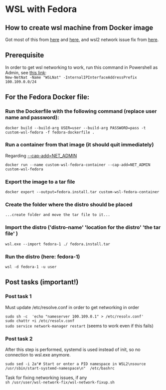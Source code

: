 # WSL with Fedora

## How to create wsl machine from Docker image


Got most of this from [here](https://medium.com/nerd-for-tech/create-your-own-wsl-distro-using-docker-226e8c9dbffe)
and [here](https://medium.com/@hoxunn/wsl-docker-custom-distro-2-0-730fd97fe72e), 
and wsl2 network issue fix from  [here](https://github.com/MicrosoftDocs/WSL/pull/1046).

## Prerequisite
In order to get wsl networking to work, run this command in Powershell as Admin, see [this link](https://github.com/MicrosoftDocs/WSL/pull/1046):  
```New-NetNat -Name "WSLNat" -InternalIPInterfaceAddressPrefix 100.109.0.0/24```


## For the Fedora Docker file:

### Run the Dockerfile with the following command (replace user name and password):  
```docker build --build-arg USER=user --build-arg PASSWORD=pass -t custom-wsl-fedora -f fedora-dockerfile . ```


### Run a container from that image (it should quit immediately)  

Regarding [--cap-add=NET_ADMIN](https://stackoverflow.com/questions/27708376/why-am-i-getting-an-rtnetlink-operation-not-permitted-when-using-pipework-with-d)  

```docker run --name custom-wsl-fedora-container --cap-add=NET_ADMIN custom-wsl-fedora```

### Export the image to a tar file  
```docker export --output=fedora.install.tar custom-wsl-fedora-container```

### Create the folder where the distro should be placed  
```...create folder and move the tar file to it...```

### Import the distro ('distro-name' 'location for the distro' 'the tar file' )  
```wsl.exe --import fedora-1 ./ fedora.install.tar```  

### Run the distro  (here: fedora-1)  
```wsl -d fedora-1 -u user```

## Post tasks (important!) 

### Post task 1
Must update /etc/resolve.conf in order to get networking in order 

```sudo sh -c  'echo "nameserver 100.109.0.1" > /etc/resolv.conf'```  
```sudo chattr +i /etc/resolv.conf```  
```sudo service network-manager restart```  (seems to work even if this fails)

### Post task 2
After this step is performed, systemd is used instead of init, so no connection to wsl.exe anymore.

```sudo sed -i 2a"# Start or enter a PID namespace in WSL2\nsource /usr/sbin/start-systemd-namespace\n"  /etc/bashrc```

Task for fixing networking issues, if any  
```sh /usr/user/wsl-network-fix/wsl-network-fixup.sh```



